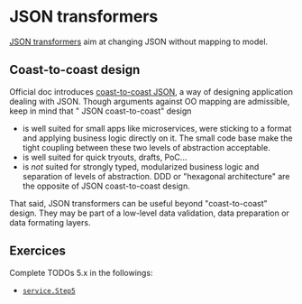 JSON transformers
=================
[JSON transformers](https://www.playframework.com/documentation/2.7.x/ScalaJsonTransformers) aim at changing JSON without mapping to model.

## Coast-to-coast design
Official doc introduces [coast-to-coast JSON](https://www.playframework.com/documentation/2.7.x/ScalaJsonTransformers#Introducing-JSON-coast-to-coast-design), a way of designing application dealing with JSON.
Though arguments against OO mapping are admissible, keep in mind that " JSON coast-to-coast" design

- is well suited for small apps like microservices, were sticking to a format and applying business logic directly on it. The small code base make the tight coupling between these two levels of abstraction acceptable.
- is well suited for quick tryouts, drafts, PoC...
- is *not* suited for strongly typed, modularized business logic and separation of levels of abstraction. DDD or "hexagonal architecture" are the opposite of JSON coast-to-coast design.

That said, JSON transformers can be useful beyond "coast-to-coast" design. They may be part of a low-level data validation, data preparation or data formating layers. 

## Exercices

Complete TODOs 5.x in the followings:

 - [`service.Step5`](../src/main/scala/service/Step5.scala) 